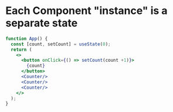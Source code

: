 # Each Component "instance" is a separate state

```jsx
function App() { 
  const [count, setCount] = useState(0);
  return (
    <>
      <button onClick={() => setCount(count +1)}>
        {count}
      </button>
      <Counter/>
      <Counter/>
      <Counter/>
    </>
  );
}
```
